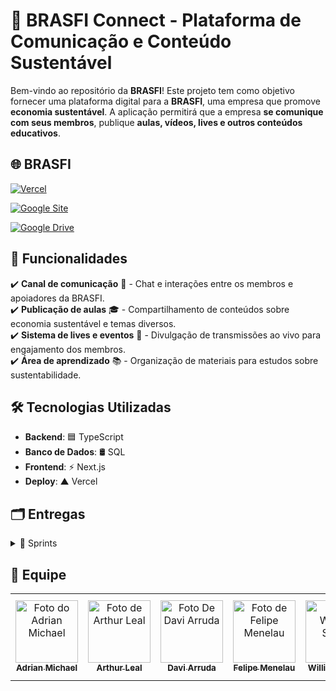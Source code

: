 # 🌱 BRASFI Connect - Plataforma de Comunicação e Conteúdo Sustentável

Bem-vindo ao  repositório da **BRASFI**! Este projeto tem como objetivo fornecer uma plataforma digital para a **BRASFI**, uma empresa que promove **economia sustentável**. A aplicação permitirá que a empresa **se comunique com seus membros**, publique **aulas, vídeos, lives e outros conteúdos educativos**.

## 🌐 BRASFI

[![Vercel](https://img.shields.io/badge/BRASFI-00AA00?style=for-the-badge&logo=vercel&logoColor=white)](https://brasfi.vercel.app/)

[![Google Site](https://img.shields.io/badge/Google_Site-008000?style=for-the-badge&logo=Google&logoColor=white)](https://sites.google.com/cesar.school/grupo14brasfi/)

[![Google Drive](https://img.shields.io/badge/Google_Drive-00AA00?style=for-the-badge&logo=GoogleDrive&logoColor=white)](https://drive.google.com/drive/folders/1lChaI16fxjR15Sfx1tZGH9VV2gyO84uj?usp=drive_link)


## 🚀 Funcionalidades

✔️ **Canal de comunicação** 📢 - Chat e interações entre os membros e apoiadores da BRASFI.  
✔️ **Publicação de aulas** 🎓 - Compartilhamento de conteúdos sobre economia sustentável e temas diversos.  
✔️ **Sistema de lives e eventos** 🎥 - Divulgação de transmissões ao vivo para engajamento dos membros.  
✔️ **Área de aprendizado** 📚 - Organização de materiais para estudos sobre sustentabilidade.  


## 🛠️ Tecnologias Utilizadas

- **Backend**: 🟦 TypeScript
- **Banco de Dados**: 🛢️ SQL
- **Frontend**: ⚡️ Next.js
- **Deploy**: ▲ Vercel

## 🗂️ Entregas
<details>

<summary>📧 Sprints</summary>
<br/>

## 🏃‍♂️ Sprint 1

![image](https://github.com/user-attachments/assets/01c122e2-69f7-4133-9b0f-208f21a43316)

## 🏃‍♂️ Sprint 2

![image](https://github.com/user-attachments/assets/4dc8dc08-b9ed-4bc3-9da8-209c781497b0)

## 🏃‍♂️ Sprint 3

![image](https://github.com/user-attachments/assets/2bea269c-51fb-4bc8-9f85-8d4cb42c1e18)

</details>


## 🤝 Equipe
<table>
  <tr>
    <td align="center">
      <a href="https://github.com/AdrianMichael5" title="defina o título do link">
        <img src="https://avatars.githubusercontent.com/u/144910632?v=4" width="100px;" alt="Foto do Adrian Michael"/><br>
        <sub>
          <b>Adrian Michael</b>
        </sub>
      </a>
    </td>
    <td align="center">
      <a href="https://github.com/arthurlealp" title="defina o título do link">
        <img src="https://avatars.githubusercontent.com/u/167883067?v=4" width="100px;" alt="Foto de Arthur Leal"/><br>
        <sub>
          <b>Arthur Leal</b>
        </sub>
      </a>
    </td>
    <td align="center">
      <a href="https://github.com/daviaarruda" title="defina o título do link">
        <img src="https://avatars.githubusercontent.com/u/162374995?v=4" width="100px;" alt="Foto De Davi Arruda"/><br>
        <sub>
          <b>Davi Arruda</b>
        </sub>
      </a>
    </td>
    <td align="center">
      <a href="https://github.com/Smenelove2" title="defina o título do link">
        <img src="https://avatars.githubusercontent.com/u/186720597?v=4" width="100px;" alt="Foto de Felipe Menelau"/><br>
        <sub>
          <b>Felipe Menelau</b>
        </sub>
      </a>
    </td>
     <td align="center">
      <a href="https://github.com/william-mjsouza" title="defina o título do link">
        <img src="https://avatars.githubusercontent.com/u/66651052?v=4" width="100px;" alt="Foto William Souza"/><br>
        <sub>
          <b>William Souza</b>
        </sub>
      </a>
    </td>
         <td align="center">
      <a href="https://github.com/Thiagovbrayner" title="defina o título do link">
        <img src="https://avatars.githubusercontent.com/u/170368607?v=4" width="100px;" alt="Foto Thiago Brayner"/><br>
        <sub>
          <b>Thiago Brayner</b>
        </sub>
      </a>
    </td>
        <td align="center">
      <a href="https://github.com/JulioVilasBoas" title="defina o título do link">
        <img src="https://avatars.githubusercontent.com/u/167148238?v=4" width="100px;" alt="Foto Julio Vilas Boas"/><br>
        <sub>
          <b>Julio Vilas Boas</b>
        </sub>
      </a>
    </td>
    </tr>
</table>
